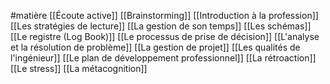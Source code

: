 #matière
[[Écoute active]]
[[Brainstorming]]
[[Introduction à la profession]]
[[Les stratégies de lecture]]
[[La gestion de son temps]]
[[Les schémas]]
[[Le registre (Log Book)]]
[[Le processus de prise de décision]]
[[L'analyse et la résolution de problème]]
[[La gestion de projet]]
[[Les qualités de l'ingénieur]]
[[Le plan de développement professionnel]]
[[La rétroaction]]
[[Le stress]]
[[La métacognition]]

